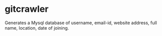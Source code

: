 gitcrawler
==========

Generates a Mysql database of username, email-id, website address, full name, location, date of joining.
